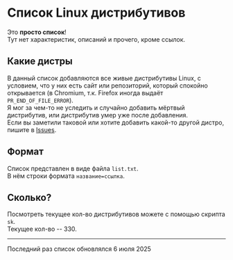 # Список Linux дистрибутивов
Это **просто список**!  
Тут нет характеристик, описаний и прочего, кроме ссылок.  

## Какие дистры
В данный список добавляются все живые дистрибутивы Linux, с условием, 
что у них есть сайт или репозиторий, который спокойно открывается (в Chromium, т.к. Firefox иногда выдаёт `PR_END_OF_FILE_ERROR`).  
Я мог за чем-то не уследить и случайно добавить мёртвый дистрибутив, 
или дистрибутив умер уже после добавления.  
Если вы заметили таковой или хотите добавить какой-то другой дистро, 
пишите в [Issues](https://github.com/etar125/linux_distros/issues).  

## Формат
Список представлен в виде файла `list.txt`.  
В нём строки формата `название=ссылка`.  

## Сколько?
Посмотреть текущее кол-во дистрибутивов можете с помощью
скрипта `sk`.  
Текущее кол-во -- 330.

---

Последний раз список обновлялся 6 июля 2025

